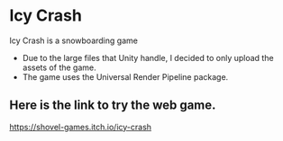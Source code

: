 # Icy Crash
Icy Crash is a snowboarding game 

- Due to the large files that Unity handle, I decided to only upload the assets of the game.
- The game uses the Universal Render Pipeline package.

## Here is the link to try the web game. 
https://shovel-games.itch.io/icy-crash

